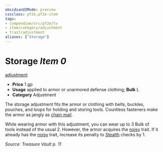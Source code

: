 ```yaml
---
obsidianUIMode: preview
cssclass: pf2e,pf2e-item
tags:
- compendium/src/pf2e/tv
- item/category/adjustment
- trait/adjustment
aliases: ["Storage"]
---
```

# Storage *Item 0*  
[adjustment](rules/traits/adjustment-lotgb.md "Adjustment  Trait")  

- **Price** 1 gp
- **Usage** applied to armor or unarmored defense clothing; **Bulk** L
- **Category** Adjustment

The storage adjustment fits the armor or clothing with belts, buckles, pouches, and loops for holding and storing tools. Countless fasteners make the armor as jangly as [chain mail](compendium/equipment/items/chain-mail.md).

While wearing armor with this adjustment, you can wear up to 3 Bulk of tools instead of the usual 2. However, the armor acquires the [noisy](rules/traits/noisy.md "Noisy Armor Trait") trait. If it already has the [noisy](rules/traits/noisy.md "Noisy Armor Trait") trait, increase its penalty to [Stealth](compendium/skills.md#Stealth) checks by 1.

*Source: Treasure Vault p. 11*